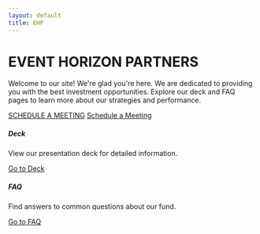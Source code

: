 ```yaml
---
layout: default
title: EHP
---
```

<!-- Welcome Banner -->
<div class="container mt-4">
  <div class="welcome-banner">
        <h1 class="custom-font">EVENT HORIZON PARTNERS</h1>
        <p>Welcome to our site! We're glad you're here. We are dedicated to providing you with the best investment opportunities. Explore our deck and FAQ pages to learn more about our strategies and performance.</p>
        <a href="#schedule" class="btn btn-custom">SCHEDULE A MEETING</a>
      <!-- add part here to track some metrics on calendly clicking -->
      <a href="https://calendly.com/roger-parkinson-ehp/30min" class="btn btn-custom" id="calendly-welcome-btn">Schedule a Meeting</a>
    </div>
  </div>
  <div class="row row-cols-1 row-cols-md-2 g-4">
    <div class="col">
      <div class="card text-white" style="background-image: url('{{ site.baseurl }}/assets/images/deck_preview.png');">
        <div class="card-img-overlay">
          <h5 class="card-title">Deck</h5>
          <p class="card-text">View our presentation deck for detailed information.</p>
          <a href="{{ site.baseurl }}/deck" class="btn btn-custom">Go to Deck</a>
        </div>
      </div>
    </div>
    <div class="col">
      <div class="card text-white" style="background-image: url('{{ site.baseurl }}/assets/images/FAQ_preview.png');">
        <div class="card-img-overlay">
          <h5 class="card-title">FAQ</h5>
          <p class="card-text">Find answers to common questions about our fund.</p>
          <a href="{{ site.baseurl }}/faq" class="btn btn-custom">Go to FAQ</a>
        </div>
      </div>
    </div>
  </div>
</div>